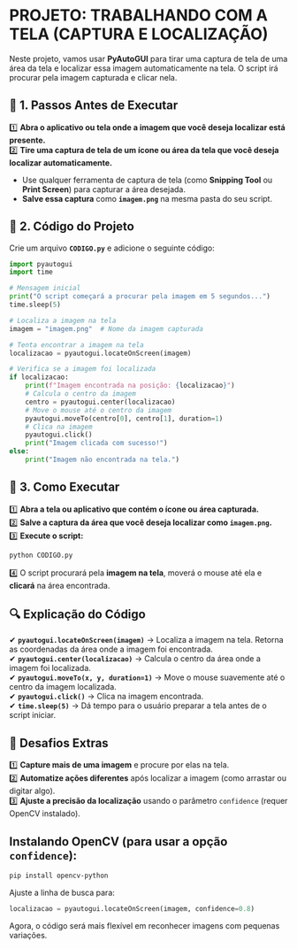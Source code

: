 # PROJETO: TRABALHANDO COM A TELA (CAPTURA E LOCALIZAÇÃO)
Neste projeto, vamos usar **PyAutoGUI** para tirar uma captura de tela de uma área da tela e localizar essa imagem automaticamente na tela. O script irá procurar pela imagem capturada e clicar nela.

## **📄 1. Passos Antes de Executar**  
1️⃣ **Abra o aplicativo ou tela onde a imagem que você deseja localizar está presente.**  
2️⃣ **Tire uma captura de tela de um ícone ou área da tela que você deseja localizar automaticamente.**  
   - Use qualquer ferramenta de captura de tela (como **Snipping Tool** ou **Print Screen**) para capturar a área desejada.
   - **Salve essa captura** como **`imagem.png`** na mesma pasta do seu script.

## **📄 2. Código do Projeto**  
Crie um arquivo **`CODIGO.py`** e adicione o seguinte código:

```python
import pyautogui
import time

# Mensagem inicial
print("O script começará a procurar pela imagem em 5 segundos...")
time.sleep(5)

# Localiza a imagem na tela
imagem = "imagem.png"  # Nome da imagem capturada

# Tenta encontrar a imagem na tela
localizacao = pyautogui.locateOnScreen(imagem)

# Verifica se a imagem foi localizada
if localizacao:
    print(f"Imagem encontrada na posição: {localizacao}")
    # Calcula o centro da imagem
    centro = pyautogui.center(localizacao)
    # Move o mouse até o centro da imagem
    pyautogui.moveTo(centro[0], centro[1], duration=1)
    # Clica na imagem
    pyautogui.click()
    print("Imagem clicada com sucesso!")
else:
    print("Imagem não encontrada na tela.")
```

## **🚀 3. Como Executar**  
1️⃣ **Abra a tela ou aplicativo que contém o ícone ou área capturada.**  
2️⃣ **Salve a captura da área que você deseja localizar como `imagem.png`.**  
3️⃣ **Execute o script:**  
   ```bash
   python CODIGO.py
   ```  
4️⃣ O script procurará pela **imagem na tela**, moverá o mouse até ela e **clicará** na área encontrada.

## **🔍 Explicação do Código**  
✔ **`pyautogui.locateOnScreen(imagem)`** → Localiza a imagem na tela. Retorna as coordenadas da área onde a imagem foi encontrada.  
✔ **`pyautogui.center(localizacao)`** → Calcula o centro da área onde a imagem foi localizada.  
✔ **`pyautogui.moveTo(x, y, duration=1)`** → Move o mouse suavemente até o centro da imagem localizada.  
✔ **`pyautogui.click()`** → Clica na imagem encontrada.  
✔ **`time.sleep(5)`** → Dá tempo para o usuário preparar a tela antes de o script iniciar.

## **🎯 Desafios Extras**  
1️⃣ **Capture mais de uma imagem** e procure por elas na tela.  
2️⃣ **Automatize ações diferentes** após localizar a imagem (como arrastar ou digitar algo).  
3️⃣ **Ajuste a precisão da localização** usando o parâmetro `confidence` (requer OpenCV instalado).  

## **Instalando OpenCV** (para usar a opção `confidence`):
```bash
pip install opencv-python
```

Ajuste a linha de busca para:
```python
localizacao = pyautogui.locateOnScreen(imagem, confidence=0.8)
```

Agora, o código será mais flexível em reconhecer imagens com pequenas variações.  
